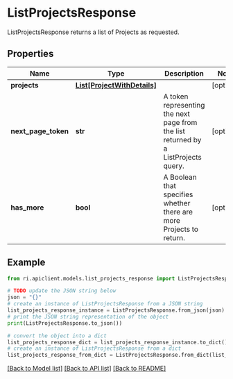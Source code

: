 # ListProjectsResponse

ListProjectsResponse returns a list of Projects as requested.

## Properties

Name | Type | Description | Notes
------------ | ------------- | ------------- | -------------
**projects** | [**List[ProjectWithDetails]**](ProjectWithDetails.md) |  | [optional] 
**next_page_token** | **str** | A token representing the next page from the list returned by a ListProjects query. | [optional] 
**has_more** | **bool** | A Boolean that specifies whether there are more Projects to return. | [optional] 

## Example

```python
from ri.apiclient.models.list_projects_response import ListProjectsResponse

# TODO update the JSON string below
json = "{}"
# create an instance of ListProjectsResponse from a JSON string
list_projects_response_instance = ListProjectsResponse.from_json(json)
# print the JSON string representation of the object
print(ListProjectsResponse.to_json())

# convert the object into a dict
list_projects_response_dict = list_projects_response_instance.to_dict()
# create an instance of ListProjectsResponse from a dict
list_projects_response_from_dict = ListProjectsResponse.from_dict(list_projects_response_dict)
```
[[Back to Model list]](../README.md#documentation-for-models) [[Back to API list]](../README.md#documentation-for-api-endpoints) [[Back to README]](../README.md)

